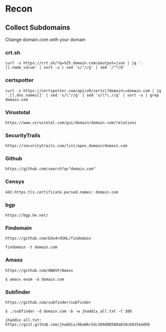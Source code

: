 # Recon
## Collect Subdomains

Change domain.com with your domain

### crt.sh
```curl -s https://crt.sh/?q=%25.domain.com\&output=json | jq '.[].name_value' | sort -u | sed 's/"//g' | sed '/^*/d'```

### certspotter
```curl -s https://certspotter.com/api/v0/certs\?domain\=domain.com | jq '.[].dns_names[]' | sed 's/\"//g' | sed 's/\*\.//g' | sort -u | grep domain.com```

### Virustotal
```https://www.virustotal.com/gui/domain/domain.com/relations```

### SecurityTrails
```https://securitytrails.com/list/apex_domain/domain.com```

### Github
```https://github.com/search?q="domain.com"```

### Censys
```443.https.tls.certificate.parsed.names: domain.com```

### bgp
```https://bgp.he.net/```

### Findomain
```https://github.com/Edu4rdSHL/findomain```

```findomain -t domain.com```

### Amass
```https://github.com/OWASP/Amass```

```$ amass enum -d domain.com```

### Subfinder 
```https://github.com/subfinder/subfinder```

```$ ./subfinder -d domain.com -b -w jhaddix_all.txt -t 100```

```jhaddix all.txt: https://gist.github.com/jhaddix/86a06c5dc309d08580a018c66354a056```
